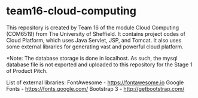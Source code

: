 # team16-cloud-computing
This repository is created by Team 16 of the module Cloud Computing (COM6519) from The University of Sheffield. It contains project codes of Cloud Platform, which uses Java Servlet, JSP, and Tomcat. It also uses some external libraries for generating vast and powerful cloud platform.

*Note: The database storage is done in localhost. As such, the mysql database file is not exported and uploaded to this repository for the Stage 1 of Product Pitch.

List of external libraries:
FontAwesome - https://fontawesome.io
Google Fonts - https://fonts.google.com/
Bootstrap 3 - http://getbootstrap.com/
